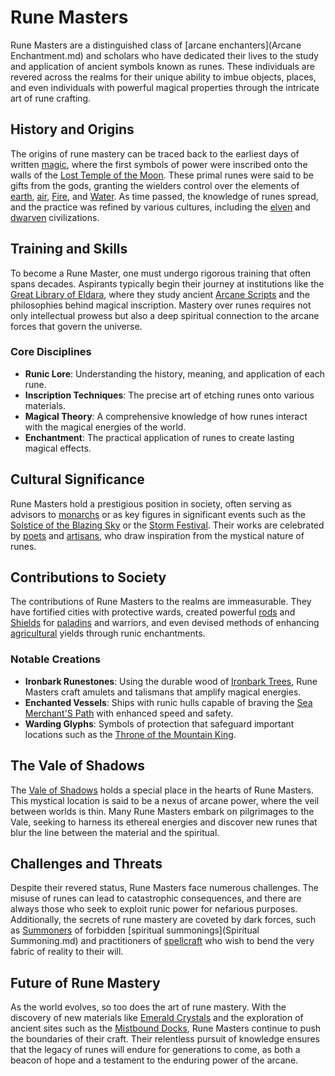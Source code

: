 # Rune Masters

Rune Masters are a distinguished class of [arcane enchanters](Arcane Enchantment.md) and scholars who have dedicated their lives to the study and application of ancient symbols known as runes. These individuals are revered across the realms for their unique ability to imbue objects, places, and even individuals with powerful magical properties through the intricate art of rune crafting.

## History and Origins

The origins of rune mastery can be traced back to the earliest days of written [magic](Magic.md), where the first symbols of power were inscribed onto the walls of the [Lost Temple of the Moon](Lost%20Temple%20of%20the%20Moon.md). These primal runes were said to be gifts from the gods, granting the wielders control over the elements of [earth](Earth.md), [air](Air.md), [Fire](Fire.md), and [Water](Water.md). As time passed, the knowledge of runes spread, and the practice was refined by various cultures, including the [elven](Elves.md) and [dwarven](Dwarves.md) civilizations.

## Training and Skills

To become a Rune Master, one must undergo rigorous training that often spans decades. Aspirants typically begin their journey at institutions like the [Great Library of Eldara](Great%20Library%20of%20Eldara.md), where they study ancient [Arcane Scripts](Arcane%20Scripts.md) and the philosophies behind magical inscription. Mastery over runes requires not only intellectual prowess but also a deep spiritual connection to the arcane forces that govern the universe.

### Core Disciplines

- **Runic Lore**: Understanding the history, meaning, and application of each rune.
- **Inscription Techniques**: The precise art of etching runes onto various materials.
- **Magical Theory**: A comprehensive knowledge of how runes interact with the magical energies of the world.
- **Enchantment**: The practical application of runes to create lasting magical effects.

## Cultural Significance

Rune Masters hold a prestigious position in society, often serving as advisors to [monarchs](Monarchs.md) or as key figures in significant events such as the [Solstice of the Blazing Sky](Solstice%20of%20the%20Blazing%20Sky.md) or the [Storm Festival](Storm%20Festival.md). Their works are celebrated by [poets](Poets.md) and [artisans](Artisans.md), who draw inspiration from the mystical nature of runes.

## Contributions to Society

The contributions of Rune Masters to the realms are immeasurable. They have fortified cities with protective wards, created powerful [rods](Rods.md) and [Shields](Shields.md) for [paladins](Paladins.md) and warriors, and even devised methods of enhancing [agricultural](Agriculture.md) yields through runic enchantments.

### Notable Creations

- **Ironbark Runestones**: Using the durable wood of [Ironbark Trees](Ironbark%20Trees.md), Rune Masters craft amulets and talismans that amplify magical energies.
- **Enchanted Vessels**: Ships with runic hulls capable of braving the [Sea Merchant'S Path](Sea%20Merchant'S%20Path.md) with enhanced speed and safety.
- **Warding Glyphs**: Symbols of protection that safeguard important locations such as the [Throne of the Mountain King](Throne%20of%20the%20Mountain%20King.md).

## The Vale of Shadows

The [Vale of Shadows](Vale%20of%20Shadows.md) holds a special place in the hearts of Rune Masters. This mystical location is said to be a nexus of arcane power, where the veil between worlds is thin. Many Rune Masters embark on pilgrimages to the Vale, seeking to harness its ethereal energies and discover new runes that blur the line between the material and the spiritual.

## Challenges and Threats

Despite their revered status, Rune Masters face numerous challenges. The misuse of runes can lead to catastrophic consequences, and there are always those who seek to exploit runic power for nefarious purposes. Additionally, the secrets of rune mastery are coveted by dark forces, such as [Summoners](Summoners.md) of forbidden [spiritual summonings](Spiritual Summoning.md) and practitioners of [spellcraft](Spellcraft.md) who wish to bend the very fabric of reality to their will.

## Future of Rune Mastery

As the world evolves, so too does the art of rune mastery. With the discovery of new materials like [Emerald Crystals](Emerald%20Crystals.md) and the exploration of ancient sites such as the [Mistbound Docks](Mistbound%20Docks.md), Rune Masters continue to push the boundaries of their craft. Their relentless pursuit of knowledge ensures that the legacy of runes will endure for generations to come, as both a beacon of hope and a testament to the enduring power of the arcane.